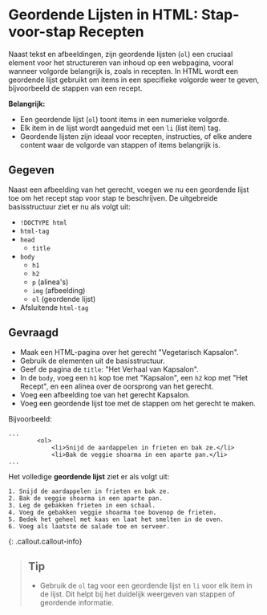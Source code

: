 
# Geordende Lijsten in HTML: Stap-voor-stap Recepten

Naast tekst en afbeeldingen, zijn geordende lijsten (`ol`) een cruciaal element voor het structureren van inhoud op een webpagina, vooral wanneer volgorde belangrijk is, zoals in recepten. In HTML wordt een geordende lijst gebruikt om items in een specifieke volgorde weer te geven, bijvoorbeeld de stappen van een recept.

**Belangrijk:**
* Een geordende lijst (`ol`) toont items in een numerieke volgorde.
* Elk item in de lijst wordt aangeduid met een `li` (list item) tag.
* Geordende lijsten zijn ideaal voor recepten, instructies, of elke andere content waar de volgorde van stappen of items belangrijk is.

## Gegeven
Naast een afbeelding van het gerecht, voegen we nu een geordende lijst toe om het recept stap voor stap te beschrijven. De uitgebreide basisstructuur ziet er nu als volgt uit:

* `!DOCTYPE html`
* `html-tag`
* `head`
  * `title`
* `body`
  * `h1`
  * `h2`
  * `p` (alinea's)
  * `img` (afbeelding)
  * `ol` (geordende lijst)
* Afsluitende `html-tag`

## Gevraagd
* Maak een HTML-pagina over het gerecht "Vegetarisch Kapsalon".
* Gebruik de elementen uit de basisstructuur.
* Geef de pagina de `title`: "Het Verhaal van Kapsalon".
* In de `body`, voeg een `h1` kop toe met "Kapsalon", een `h2` kop met "Het Recept", en een alinea over de oorsprong van het gerecht.
* Voeg een afbeelding toe van het gerecht Kapsalon.
* Voeg een geordende lijst toe met de stappen om het gerecht te maken.

Bijvoorbeeld:
```
...
        <ol>
            <li>Snijd de aardappelen in frieten en bak ze.</li>
            <li>Bak de veggie shoarma in een aparte pan.</li>
...
```

Het volledige **geordende lijst** ziet er als volgt uit: 

```
1. Snijd de aardappelen in frieten en bak ze.
2. Bak de veggie shoarma in een aparte pan.
3. Leg de gebakken frieten in een schaal.
4. Voeg de gebakken veggie shoarma toe bovenop de frieten.
5. Bedek het geheel met kaas en laat het smelten in de oven.
6. Voeg als laatste de salade toe en serveer.

```

{: .callout.callout-info}
>## Tip
>* Gebruik de `ol` tag voor een geordende lijst en `li` voor elk item in de lijst. Dit helpt bij het duidelijk weergeven van stappen of geordende informatie.
